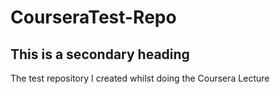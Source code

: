 # CourseraTest-Repo
## This is a secondary heading
The test repository I created whilst doing the Coursera Lecture
